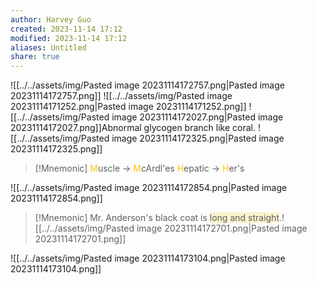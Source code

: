 ```yaml
---
author: Harvey Guo
created: 2023-11-14 17:12
modified: 2023-11-14 17:12
aliases: Untitled
share: true
---
```

![[../../assets/img/Pasted image 20231114172757.png|Pasted image 20231114172757.png]]
![[../../assets/img/Pasted image 20231114171252.png|Pasted image 20231114171252.png]]
![[../../assets/img/Pasted image 20231114172027.png|Pasted image 20231114172027.png]]Abnormal glycogen branch like coral.
![[../../assets/img/Pasted image 20231114172325.png|Pasted image 20231114172325.png]]
>[!Mnemonic] 
><font color="#ffc000">M</font>uscle -> <font color="#ffc000">M</font>cArdl'es
><font color="#ffc000">H</font>epatic -> <font color="#ffc000">H</font>er's


![[../../assets/img/Pasted image 20231114172854.png|Pasted image 20231114172854.png]]
>[!Mnemonic] 
>Mr. Anderson's black coat is <span style="background:rgba(240, 200, 0, 0.2)">long and straight</span>.![[../../assets/img/Pasted image 20231114172701.png|Pasted image 20231114172701.png]]

![[../../assets/img/Pasted image 20231114173104.png|Pasted image 20231114173104.png]]